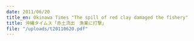 ```yaml
---
date: 2011/06/20
title_en: Okinawa Times "The spill of red clay damaged the fishery"
title: 沖縄タイムス「赤土流出　漁業に打撃」
file: "/uploads/t20110620.pdf"
---
```

